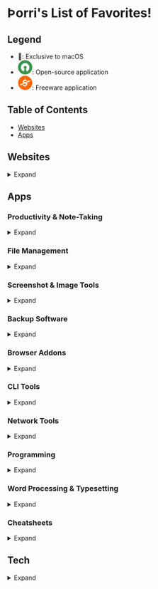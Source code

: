 # Þorri's List of Favorites!

## Legend

- 🍏: Exclusive to macOS
- ![Open Source](https://raw.githubusercontent.com/thorri-lindal/Interesting/main/open.svg): Open-source application
- ![Freeware](https://raw.githubusercontent.com/thorri-lindal/Interesting/main/free.svg): Freeware application

## Table of Contents

- [Websites](#websites)
- [Apps](#apps)

## Websites

<details>
<summary>Expand</summary>

<!-- Add your favorite websites here -->

</details>

## Apps

### Productivity & Note-Taking

<details>
<summary>Expand</summary>

- [Simplenote](https://simplenote.com/) 🍏 ![Freeware](https://raw.githubusercontent.com/thorri-lindal/Interesting/main/free.svg)
- [Bear](https://bear.app/) 🍏
- [MarkText](https://github.com/marktext/marktext) ![Open Source](https://raw.githubusercontent.com/thorri-lindal/Interesting/main/open.svg)
- [MacDown](https://macdown.uranusjr.com/) 🍏 ![Open Source](https://raw.githubusercontent.com/thorri-lindal/Interesting/main/open.svg)
- [Zettlr](https://www.zettlr.com/) 🍏 ![Open Source](https://raw.githubusercontent.com/thorri-lindal/Interesting/main/open.svg)

</details>

### File Management

<details>
<summary>Expand</summary>

- [Better Rename](https://www.publicspace.net/BetterRename/) 🍏
- [Path Finder](https://cocoatech.com/#/)
- [Ranger](https://ranger.github.io/) ![Open Source](https://raw.githubusercontent.com/thorri-lindal/Interesting/main/open.svg)
- [Forklift](https://binarynights.com/)
- [App Cleaner](https://freemacsoft.net/appcleaner/) 🍏 ![Freeware](https://raw.githubusercontent.com/thorri-lindal/Interesting/main/free.svg)

</details>

### Screenshot & Image Tools

<details>
<summary>Expand</summary>

- [Lightshot](https://app.prntscr.com/en/index.html) 🍏 ![Freeware](https://raw.githubusercontent.com/thorri-lindal/Interesting/main/free.svg)
- [ImageOptim](https://imageoptim.com/mac) 🍏 ![Open Source](https://raw.githubusercontent.com/thorri-lindal/Interesting/main/open.svg) ![Freeware](https://raw.githubusercontent.com/thorri-lindal/Interesting/main/free.svg)

</details>

### Backup Software

<details>
<summary>Expand</summary>

- [Jottacloud](https://www.jottacloud.com/en/) - Unlimited storage, hosted in Norway, GDPR-compliant, privacy-focused cloud storage. ![Freeware](https://raw.githubusercontent.com/thorri-lindal/Interesting/main/free.svg)

</details>

### Browser Addons

<details>
<summary>Expand</summary>

- [Consent-o-matic](https://addons.mozilla.org/en-US/firefox/addon/consent-o-matic/) - Gets rid of those pesky 'accept cookies' windows automatically. ![Freeware](https://raw.githubusercontent.com/thorri-lindal/Interesting/main/free.svg)
- [uBlock Origin](https://ublockorigin.com/) - After trying all the different ad blockers, I like this one the best. ![Open Source](https://raw.githubusercontent.com/thorri-lindal/Interesting/main/open.svg) ![Freeware](https://raw.githubusercontent.com/thorri-lindal/Interesting/main/free.svg)

</details>

### CLI Tools

<details>
<summary>Expand</summary>

- [ngrok](https://ngrok.com/) ![Freeware](https://raw.githubusercontent.com/thorri-lindal/Interesting/main/free.svg)
- [Browsh](https://www.brow.sh/) ![Open Source](https://raw.githubusercontent.com/thorri-lindal/Interesting/main/open.svg) ![Freeware](https://raw.githubusercontent.com/thorri-lindal/Interesting/main/free.svg)

</details>

### Network Tools

<details>
<summary>Expand</summary>

- [NextDNS](https://nextdns.io) ![Freeware](https://raw.githubusercontent.com/thorri-lindal/Interesting/main/free.svg)
- [UnRaid](https://unraid.net/)

</details>

### Programming

<details>
<summary>Expand</summary>

#### Python Libraries

- [NeuralProphet](https://neuralprophet.com/) ![Open Source](https://raw.githubusercontent.com/thorri-lindal/Interesting/main/open.svg) ![Freeware](https://raw.githubusercontent.com/thorri-lindal/Interesting/main/free.svg)

</details>

### Word Processing & Typesetting

<details>
<summary>Expand</summary>

- [LaTeX](https://www.latex-project.org/) ![Open Source](https://raw.githubusercontent.com/thorri-lindal/Interesting/main/open.svg) ![Freeware](https://raw.githubusercontent.com/thorri-lindal/Interesting/main/free.svg)
- [MiKTeX](https://miktex.org/) ![Freeware](https://raw.githubusercontent.com/thorri-lindal/Interesting/main/free.svg)

</details>

### Cheatsheets

<details>
<summary>Expand</summary>

- [Vim Cheatsheet](https://devhints.io/vim) ![Freeware](https://raw.githubusercontent.com/thorri-lindal/Interesting/main/free.svg)

</details>

## Tech

<details>
<summary>Expand</summary>

- [reelyActive](https://context.reelyactive.com/technology.html) ![Open Source](https://raw.githubusercontent.com/thorri-lindal/Interesting/main/open.svg) ![Freeware](https://raw.githubusercontent.com/thorri-lindal/Interesting/main/free.svg)

</details>
